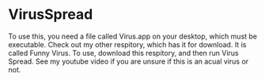 # VirusSpread

To use this, you need a file called Virus.app on your desktop, which must be executable. Check out my other respitory, which has it for download. It is called Funny Virus. 
To use, download this respitory, and then run Virus Spread. See my youtube video if you are unsure if this is an acual virus or not.

